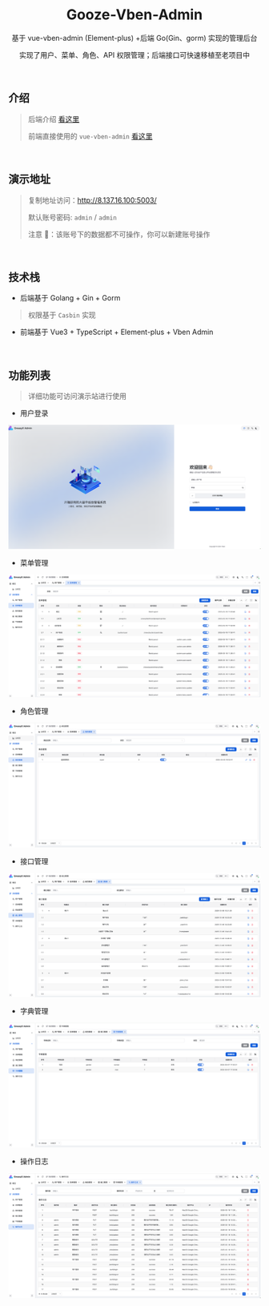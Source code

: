 <h1 align="center">Gooze-Vben-Admin</h1>

<p align="center"> 基于 vue-vben-admin (Element-plus) +后端 Go(Gin、gorm) 实现的管理后台</p>

<p align="center">实现了用户、菜单、角色、API 权限管理；后端接口可快速移植至老项目中</p>

<br>

## 介绍

> 后端介绍 [看这里](./gooze-vben-api/README.md)
>
> 前端直接使用的 `vue-vben-admin` [看这里](https://doc.vben.pro/)

<br>

## 演示地址

> 复制地址访问：http://8.137.16.100:5003/
>
> 默认账号密码: `admin` / `admin`
>
> 注意 📢：该账号下的数据都不可操作，你可以新建账号操作

<br>

## 技术栈

-   后端基于 Golang + Gin + Gorm

> 权限基于 `Casbin` 实现

-   前端基于 Vue3 + TypeScript + Element-plus + Vben Admin

<br>

## 功能列表

> 详细功能可访问演示站进行使用

-   用户登录

![用户登录](./images/login.png)

-   菜单管理

![菜单管理](./images/menu.png)

-   角色管理

![角色管理](./images/role.png)

-   接口管理

![接口管理](./images/api.png)

-   字典管理

![字典管理](./images/dict.png)

-   操作日志

![操作日志](./images/record.png)
